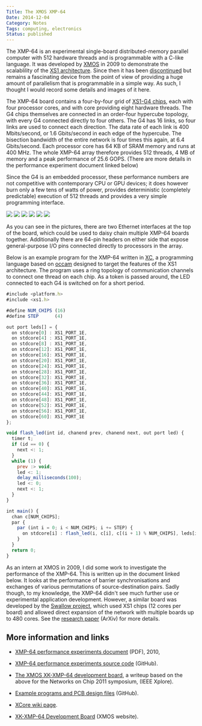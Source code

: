 ```yaml
---
Title: The XMOS XMP-64
Date: 2014-12-04
Category: Notes
Tags: computing, electronics
Status: published
---
```


The XMP-64 is an experimental single-board distributed-memory parallel computer
with 512 hardware threads  and is programmable with a C-like language.  It was
developed by [XMOS](https://www.xmos.com>) in 2009 to demonstrate the
scalablility of the [XS1 architecture](https://en.wikipedia.org/wiki/XCore_XS1).
Since then it has been [discontinued](https://www.xmos.com/published/xmp-64-end-life>)
but remains a fascinating device from the point of view of providing a huge amount of
parallelism that is programmable in a simple way. As such, I thought I would
record some details and images of it here.

The XMP-64 board contains a four-by-four grid of [XS1-G4
chips](https://en.wikipedia.org/wiki/XCore_XS1-G), each with four processor
cores, and with core providing eight hardware threads. The G4 chips themselves
are connected in an order-four hypercube topology, with every G4 connected
directly to four others. The G4 has 16 links, so four links are used to connect
each direction.  The data rate of each link is 400 Mbits/second, or 1.6
Gbits/second in each edge of the hypercube. The bisection bandwidth of the
entire network is four times this again, at 6.4 Gbits/second. Each processor
core has 64 KB of SRAM memory and runs at 400 MHz. The whole XMP-64 array
therefore provides 512 threads, 4 MB of memory and a peak performance of 25.6
GOPS. (There are more details in the performance experiment document linked
below)

Since the G4 is an embedded processor, these performance numbers are not
competitive with contemporary CPU or GPU devices; it does however burn only a
few tens of watts of power, provides deterministic (completely predictable)
execution of 512 threads and provides a very simple programming interface.

<div class="text-center">
<a href="{{'XMP-64/xmp64-1.JPG'|asset}}" data-lightbox="xmp64"><img class="thumbnail rounded" src="{{'XMP-64/xmp64-1.JPG'|thumbnail('320x320')}}"></a>
<a href="{{'XMP-64/xmp64-2.JPG'|asset}}" data-lightbox="xmp64"><img class="thumbnail rounded" src="{{'XMP-64/xmp64-2.JPG'|thumbnail('320x320')}}"></a>
<a href="{{'XMP-64/xmp64-3.JPG'|asset}}" data-lightbox="xmp64"><img class="thumbnail rounded" src="{{'XMP-64/xmp64-3.JPG'|thumbnail('320x320')}}"></a>
<a href="{{'XMP-64/xmp64-4.JPG'|asset}}" data-lightbox="xmp64"><img class="thumbnail rounded" src="{{'XMP-64/xmp64-4.JPG'|thumbnail('320x320')}}"></a>
<a href="{{'XMP-64/xmp64-5.JPG'|asset}}" data-lightbox="xmp64"><img class="thumbnail rounded" src="{{'XMP-64/xmp64-5.JPG'|thumbnail('320x320')}}"></a>
<a href="{{'XMP-64/xmp64-6.JPG'|asset}}" data-lightbox="xmp64"><img class="thumbnail rounded" src="{{'XMP-64/xmp64-6.JPG'|thumbnail('320x320')}}"></a>
</div>

As you can see in the pictures, there are two Ethernet interfaces at the top of
the board, which could be used to daisy chain multiple XMP-64 boards together.
Additionally there are 64-pin headers on either side that expose
general-purpose I/O pins connected directly to processors in the array.

Below is an example program for the XMP-64 written in
[XC](https://en.wikipedia.org/wiki/XC_(programming_language)), a programming
language based on
[occam](https://en.wikipedia.org/wiki/Occam_(programming_language)) designed to
target the features of the XS1 architecture. The program uses a ring topology
of communication channels to connect one thread on each chip. As a token is
passed around, the LED connected to each G4 is switched on for a short period.

```javascript
#include <platform.h>
#include <xs1.h>

#define NUM_CHIPS (16)
#define STEP      (4)

out port leds[] = {
  on stdcore[0] : XS1_PORT_1E,
  on stdcore[4] : XS1_PORT_1E,
  on stdcore[8] : XS1_PORT_1E,
  on stdcore[12]: XS1_PORT_1E,
  on stdcore[16]: XS1_PORT_1E,
  on stdcore[20]: XS1_PORT_1E,
  on stdcore[24]: XS1_PORT_1E,
  on stdcore[28]: XS1_PORT_1E,
  on stdcore[32]: XS1_PORT_1E,
  on stdcore[36]: XS1_PORT_1E,
  on stdcore[40]: XS1_PORT_1E,
  on stdcore[44]: XS1_PORT_1E,
  on stdcore[48]: XS1_PORT_1E,
  on stdcore[52]: XS1_PORT_1E,
  on stdcore[56]: XS1_PORT_1E,
  on stdcore[60]: XS1_PORT_1E
};

void flash_led(int id, chanend prev, chanend next, out port led) {
  timer t;
  if (id == 0) {
    next <: 1;
  }
  while (1) {
    prev :> void;
    led <: 1;
    delay_milliseconds(100);
    led <: 0;
    next <: 1;
  }
}

int main() {
  chan c[NUM_CHIPS];
  par {
    par (int i = 0; i < NUM_CHIPS; i += STEP) {
      on stdcore[i] : flash_led(i, c[i], c[(i + 1) % NUM_CHIPS], leds[i / STEP]);
    }
  }
  return 0;
}
```

As an intern at XMOS in 2009, I did some work to investigate the performance of
the XMP-64. This is written up in the document linked below. It looks at the
performance of barrier synchronisations and exchanges of various permutations
of source-destination pairs. Sadly though, to my knowledge, the XMP-64 didn't
see much further use or experimental application development. However, a
similar board was developed by the [Swallow
project](https://www.cs.bris.ac.uk/home/simon/many-core/Swallow/Swallow.html),
which used XS1 chips (12 cores per board) and allowed direct expansion of the
network with multiple boards up to 480 cores. See the [research
paper](http://arxiv.org/pdf/1504.06357.pdf) (ArXiv) for more details.

More information and links
--------------------------

* [XMP-64 performance experiments document](/files/xmp64experiments.pdf) (PDF), 2010,

* [XMP-64 performance experiments source code](https://github.com/jameshanlon/xmp64-experiments) (GitHub).

* [The XMOS XK-XMP-64 development board](http://ieeexplore.ieee.org/document/5948572), a writeup based on the
  above for the Networks on Chip 2011 symposium, (IEEE Xplore).

* [Example programs and PCB design files](https://github.com/xcore/proj_xmp64) (GitHub).

* [XCore wiki page](https://www.xcore.com/wiki/index.php/XK-XMP-64_Development_Board).

* [XK-XMP-64 Development Board](https://www.xmos.com/xmp64) (XMOS website).
